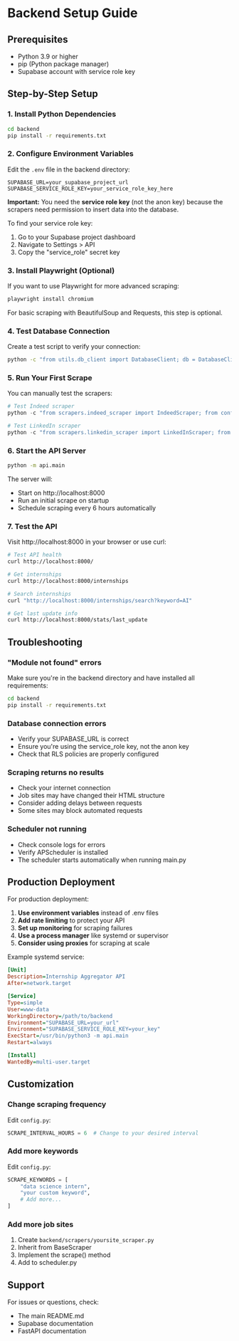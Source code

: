 # Backend Setup Guide

## Prerequisites

- Python 3.9 or higher
- pip (Python package manager)
- Supabase account with service role key

## Step-by-Step Setup

### 1. Install Python Dependencies

```bash
cd backend
pip install -r requirements.txt
```

### 2. Configure Environment Variables

Edit the `.env` file in the backend directory:

```
SUPABASE_URL=your_supabase_project_url
SUPABASE_SERVICE_ROLE_KEY=your_service_role_key_here
```

**Important:** You need the **service role key** (not the anon key) because the scrapers need permission to insert data into the database.

To find your service role key:
1. Go to your Supabase project dashboard
2. Navigate to Settings > API
3. Copy the "service_role" secret key

### 3. Install Playwright (Optional)

If you want to use Playwright for more advanced scraping:

```bash
playwright install chromium
```

For basic scraping with BeautifulSoup and Requests, this step is optional.

### 4. Test Database Connection

Create a test script to verify your connection:

```bash
python -c "from utils.db_client import DatabaseClient; db = DatabaseClient(); print('Connection successful!')"
```

### 5. Run Your First Scrape

You can manually test the scrapers:

```python
# Test Indeed scraper
python -c "from scrapers.indeed_scraper import IndeedScraper; from config import SCRAPE_KEYWORDS; scraper = IndeedScraper(); scraper.run(SCRAPE_KEYWORDS[:1])"

# Test LinkedIn scraper
python -c "from scrapers.linkedin_scraper import LinkedInScraper; from config import SCRAPE_KEYWORDS; scraper = LinkedInScraper(); scraper.run(SCRAPE_KEYWORDS[:1])"
```

### 6. Start the API Server

```bash
python -m api.main
```

The server will:
- Start on http://localhost:8000
- Run an initial scrape on startup
- Schedule scraping every 6 hours automatically

### 7. Test the API

Visit http://localhost:8000 in your browser or use curl:

```bash
# Test API health
curl http://localhost:8000/

# Get internships
curl http://localhost:8000/internships

# Search internships
curl "http://localhost:8000/internships/search?keyword=AI"

# Get last update info
curl http://localhost:8000/stats/last_update
```

## Troubleshooting

### "Module not found" errors
Make sure you're in the backend directory and have installed all requirements:
```bash
cd backend
pip install -r requirements.txt
```

### Database connection errors
- Verify your SUPABASE_URL is correct
- Ensure you're using the service_role key, not the anon key
- Check that RLS policies are properly configured

### Scraping returns no results
- Check your internet connection
- Job sites may have changed their HTML structure
- Consider adding delays between requests
- Some sites may block automated requests

### Scheduler not running
- Check console logs for errors
- Verify APScheduler is installed
- The scheduler starts automatically when running main.py

## Production Deployment

For production deployment:

1. **Use environment variables** instead of .env files
2. **Add rate limiting** to protect your API
3. **Set up monitoring** for scraping failures
4. **Use a process manager** like systemd or supervisor
5. **Consider using proxies** for scraping at scale

Example systemd service:

```ini
[Unit]
Description=Internship Aggregator API
After=network.target

[Service]
Type=simple
User=www-data
WorkingDirectory=/path/to/backend
Environment="SUPABASE_URL=your_url"
Environment="SUPABASE_SERVICE_ROLE_KEY=your_key"
ExecStart=/usr/bin/python3 -m api.main
Restart=always

[Install]
WantedBy=multi-user.target
```

## Customization

### Change scraping frequency
Edit `config.py`:
```python
SCRAPE_INTERVAL_HOURS = 6  # Change to your desired interval
```

### Add more keywords
Edit `config.py`:
```python
SCRAPE_KEYWORDS = [
    "data science intern",
    "your custom keyword",
    # Add more...
]
```

### Add more job sites
1. Create `backend/scrapers/yoursite_scraper.py`
2. Inherit from BaseScraper
3. Implement the scrape() method
4. Add to scheduler.py

## Support

For issues or questions, check:
- The main README.md
- Supabase documentation
- FastAPI documentation
